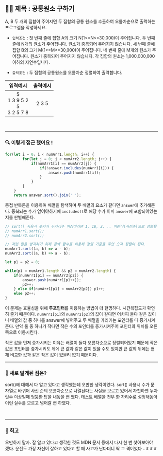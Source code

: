 ## ✍🏻 제목 : 공통원소 구하기 
A, B 두 개의 집합이 주어지면 두 집합의 공통 원소를 추출하여 오름차순으로 출력하는 프로그램을 작성하세요.

- `입력조건` : 첫 번째 줄에 집합 A의 크기 N(1<=N<=30,000)이 주어집니다.
두 번째 줄에 N개의 원소가 주어집니다. 원소가 중복되어 주어지지 않습니다.
세 번째 줄에 집합 B의 크기 M(1<=M<=30,000)이 주어집니다.
네 번째 줄에 M개의 원소가 주어집니다. 원소가 중복되어 주어지지 않습니다.
각 집합의 원소는 1,000,000,000이하의 자연수입니다.


- `출력조건` : 두 집합의 공통원소를 오름차순 정렬하여 출력합니다.

|입력예시|출력예시|
|:------:|:----:|
|5</br>1 3 9 5 2</br>5</br>3 2 5 7 8|2 3 5|


</br>

---

### 🔍 이렇게 접근 했어요 !

```javascript
for(let i = 0; i < numArr1.length; i++) {
        for(let j = 0; j < numArr2.length; j++) {
            if(numArr1[i] == numArr2[j]) {
                if(!answer.includes(numArr1[i])) {
                    answer.push(numArr1[i]);
                }
            }
        }
    }
    return answer.sort().join(' ');
```
중첩 반복문을 이용하여 배열을 탐색하며 두 배열의 요소가 같다면 `answer`에 추가해준다. 중복되는 수가 없어야하기에 `includes()`로 해당 수가 이미 `answer`에 포함되어있는지를 판별해준다.

```javascript
// sort() 사용시 숫자가 두자리수 이상이라면 1, 10, 2, .. 이런식(사전순)으로 정렬될 수 있음
// numArr1.sort();  
// numArr2.sort();

// 저런 일을 방지하기 위해 콜백 함수를 이용해 정렬 기준을 주면 숫자 정렬이 된다.
numArr1.sort((a, b) => a - b);  
numArr2.sort((a, b) => a - b);

let p1 = p2 = 0;

while(p1 < numArr1.length && p2 < numArr2.length) {
    if(numArr1[p1] == numArr2[p2]) {
        answer.push(numArr1[p1++]);
        p2++;
    } else if(numArr1[p1] < numArr2[p2]) p1++;
    else p2++;
}
```
이 문제는 효율성을 위해 **투포인터**를 이용하는 방법이 더 현명하다. 시간복잡도가 확연히 줄기 때문이다. `numArr1[p1]`와 `numArr2[p2]`의 값이 같다면 어차피 둘다 같은 값이니 배열의 값 중 하나를 answer에 넣어주고 두 배열을 가리키는 포인터를 다 증가시켜준다. 만약 둘 중 하나가 작다면 작은 수의 포인터를 증가시켜주어 포인터의 위치를 오른쪽으로 이동시킨다. 

작은 값을 먼저 증가시키는 이유는 배열이 둘다 오름차순으로 정렬되어있기 때문에 작은 값은 포인터를 증가시켜도 뒤에 큰 값과 같은 값이 있을 수도 있지만 큰 값의 뒤에는 현재 비교한 값과 같은 작은 값이 있을리 없기 때문이다.
</br>

---

### 🎉 새로 알게된 점은?
sort()에 대해서 다 알고 있다고 생각했는데 오만한 생각이었다. sort() 사용시 수가 문자열로 바뀌어 사전 순의 오름차순으로 나열된다는 사실을 모르고 있어서 자칫하면 두자릿수 이상일때 엉뚱한 답을 내놓을 뻔 했다. 테스트 배열을 전부 한 자리수로 설정해놓아 이런 실수를 모르고 넘어갈 뻔 하였다.

</br>

---

### 🐾 회고
오만하지 말자. 잘 알고 있다고 생각한 것도 MDN 문서 등에서 다시 한 번 찾아보아야 겠다. 운전도 가장 자신이 잘하고 있다고 할 때 사고가 난다더니 딱 그 격이었다 ..ㅎㅎㅎ